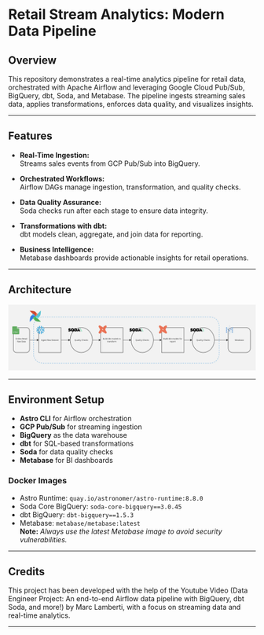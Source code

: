 # Retail Stream Analytics: Modern Data Pipeline

## Overview

This repository demonstrates a real-time analytics pipeline for retail data, orchestrated with Apache Airflow and leveraging Google Cloud Pub/Sub, BigQuery, dbt, Soda, and Metabase. The pipeline ingests streaming sales data, applies transformations, enforces data quality, and visualizes insights.

---

## Features

- **Real-Time Ingestion:**  
  Streams sales events from GCP Pub/Sub into BigQuery.

- **Orchestrated Workflows:**  
  Airflow DAGs manage ingestion, transformation, and quality checks.

- **Data Quality Assurance:**  
  Soda checks run after each stage to ensure data integrity.

- **Transformations with dbt:**  
  dbt models clean, aggregate, and join data for reporting.

- **Business Intelligence:**  
  Metabase dashboards provide actionable insights for retail operations.

---

## Architecture

![Architecture Diagram](Architecture_Diagram.png) 

---

## Environment Setup

- **Astro CLI** for Airflow orchestration
- **GCP Pub/Sub** for streaming ingestion
- **BigQuery** as the data warehouse
- **dbt** for SQL-based transformations
- **Soda** for data quality checks
- **Metabase** for BI dashboards

### Docker Images

- Astro Runtime: `quay.io/astronomer/astro-runtime:8.8.0`
- Soda Core BigQuery: `soda-core-bigquery==3.0.45`
- dbt BigQuery: `dbt-bigquery==1.5.3`
- Metabase: `metabase/metabase:latest`  
  **Note:** _Always use the latest Metabase image to avoid security vulnerabilities._

---


## Credits

This project has been developed with the help of the Youtube Video (Data Engineer Project: An end-to-end Airflow data pipeline with BigQuery, dbt Soda, and more!) by Marc Lamberti, with a focus on streaming data and real-time analytics.

---
